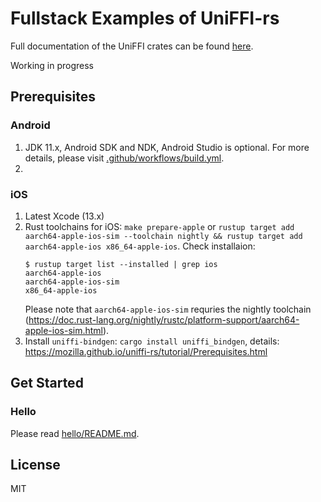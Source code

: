 # Fullstack Examples of UniFFI-rs

Full documentation of the UniFFI crates can be found [here](https://mozilla.github.io/uniffi-rs/Overview.html).

Working in progress

## Prerequisites

### Android

1. JDK 11.x, Android SDK and NDK, Android Studio is optional. For more details, please visit [.github/workflows/build.yml](.github/workflows/build.yml).
2. 


### iOS

1. Latest Xcode (13.x)
1. Rust toolchains for iOS: `make prepare-apple` or `rustup target add aarch64-apple-ios-sim --toolchain nightly && rustup target add aarch64-apple-ios x86_64-apple-ios`. Check installaion:
    ```shell
    $ rustup target list --installed | grep ios
    aarch64-apple-ios
    aarch64-apple-ios-sim
    x86_64-apple-ios
    ```
    Please note that `aarch64-apple-ios-sim` requries the nightly toolchain (<https://doc.rust-lang.org/nightly/rustc/platform-support/aarch64-apple-ios-sim.html>).
1. Install `uniffi-bindgen`: `cargo install uniffi_bindgen`, details: <https://mozilla.github.io/uniffi-rs/tutorial/Prerequisites.html>

## Get Started

### Hello

Please read [hello/README.md](hello/README.md).

## License

MIT
